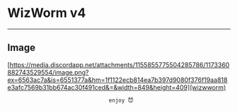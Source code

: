# WizWorm v4 

---------------------------------------------------

## Image
[https://media.discordapp.net/attachments/1155855775504285786/1173360882743529554/image.png?ex=6563ac7a&is=6551377a&hm=1f1122ecb814ea7b397d9080f376f19aa818e3afc7569b31bb674ac30f491ced&=&width=849&height=409](wizwworm)

                                    enjoy 😈
